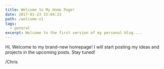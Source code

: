 ```yaml
---
title: Welcome to My Home Page!
date: 2017-01-23 15:04:23
path: /welcome-v1
tags:
  - general
excerpt: Welcome to the first version of my personal blog....
---
```

Hi,
Welcome to my brand-new homepage! I will start posting my ideas and projects in the upcoming posts. Stay tuned!

/Chris
